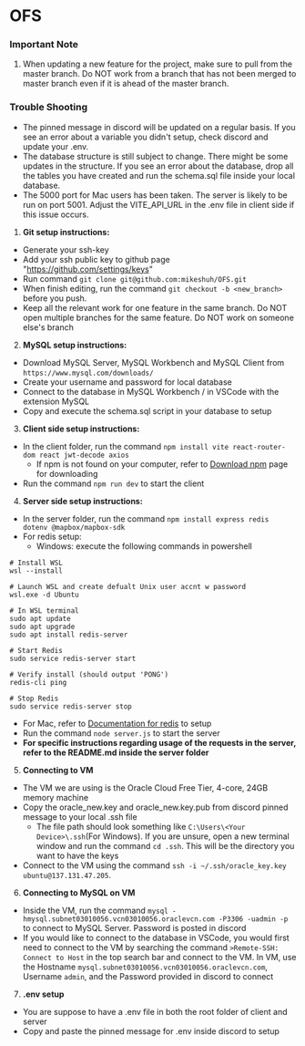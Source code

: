 # OFS

### Important Note
1. When updating a new feature for the project, make sure to pull from the master branch. Do NOT work from a branch that has not been merged to master branch even if it is ahead of the master branch.

### Trouble Shooting
- The pinned message in discord will be updated on a regular basis. If you see an error about a variable you didn't setup, check discord and update your .env.
- The database structure is still subject to change. There might be some updates in the structure. If you see an error about the database, drop all the tables you have created and run the schema.sql file inside your local database.
- The 5000 port for Mac users has been taken. The server is likely to be run on port 5001. Adjust the VITE_API_URL in the .env file in client side if this issue occurs.

1. __Git setup instructions:__
- Generate your ssh-key
- Add your ssh public key to github page "https://github.com/settings/keys"
- Run command ```git clone git@github.com:mikeshuh/OFS.git```
- When finish editing, run the command ```git checkout -b <new_branch>``` before you push. 
- Keep all the relevant work for one feature in the same branch. Do NOT open multiple branches for the same feature. Do NOT work on someone else's branch
2. __MySQL setup instructions:__
- Download MySQL Server, MySQL Workbench and MySQL Client from ```https://www.mysql.com/downloads/```
- Create your username and password for local database
- Connect to the database in MySQL Workbench / in VSCode with the extension MySQL
- Copy and execute the schema.sql script in your database to setup
3. __Client side setup instructions:__
- In the client folder, run the command ```npm install vite react-router-dom react jwt-decode axios```
  - If npm is not found on your computer, refer to [Download npm](https://docs.npmjs.com/downloading-and-installing-node-js-and-npm/) page for downloading 
- Run the command ```npm run dev``` to start the client
4. __Server side setup instructions:__
- In the server folder, run the command ```npm install express redis dotenv @mapbox/mapbox-sdk```
- For redis setup:
  - Windows: execute the following commands in powershell
```
# Install WSL
wsl --install

# Launch WSL and create defualt Unix user accnt w password
wsl.exe -d Ubuntu

# In WSL terminal
sudo apt update
sudo apt upgrade
sudo apt install redis-server

# Start Redis
sudo service redis-server start

# Verify install (should output 'PONG')
redis-cli ping

# Stop Redis
sudo service redis-server stop
```
  - For Mac, refer to [Documentation for redis](https://redis.io/docs/latest/operate/oss_and_stack/install/install-redis/install-redis-on-mac-os/) to setup
- Run the command ```node server.js``` to start the server
- __For specific instructions regarding usage of the requests in the server, refer to the README.md inside the server folder__
5. __Connecting to VM__
- The VM we are using is the Oracle Cloud Free Tier, 4-core, 24GB memory machine
- Copy the oracle_new.key and oracle_new.key.pub from discord pinned message to your local .ssh file 
  - The file path should look something like ```C:\Users\<Your Device>\.ssh```(For Windows). If you are unsure, open a new terminal window and run the command ```cd .ssh```. This will be the directory you want to have the keys
- Connect to the VM using the command ```ssh -i ~/.ssh/oracle_key.key ubuntu@137.131.47.205```. 
6. __Connecting to MySQL on VM__
- Inside the VM, run the command ```mysql -hmysql.subnet03010056.vcn03010056.oraclevcn.com -P3306 -uadmin -p``` to connect to MySQL Server. Password is posted in discord
- If you would like to connect to the database in VSCode, you would first need to connect to the VM by searching the command ```>Remote-SSH: Connect to Host``` in the top search bar and connect to the VM. In VM, use the Hostname ```mysql.subnet03010056.vcn03010056.oraclevcn.com```, Username ```admin```, and the Password provided in discord to connect
7. __.env setup__
- You are suppose to have a .env file in both the root folder of client and server
- Copy and paste the pinned message for .env inside discord to setup
